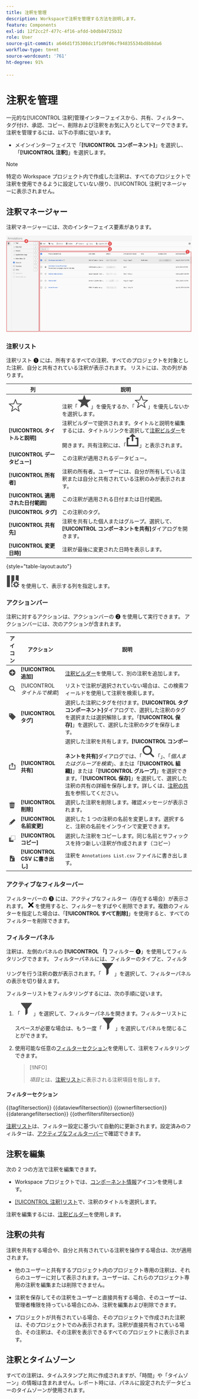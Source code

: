 ```yaml
---
title: 注釈を管理
description: Workspaceで注釈を管理する方法を説明します。
feature: Components
exl-id: 12f2cc2f-477c-4f16-afdd-b0db84725b32
role: User
source-git-commit: a646d1f35308dc1f1d9f06cf94835534bd8b8da6
workflow-type: tm+mt
source-wordcount: '761'
ht-degree: 91%

---
```


# 注釈を管理

一元的な[!UICONTROL 注釈]管理インターフェイスから、共有、フィルター、タグ付け、承認、コピー、削除および注釈をお気に入りとしてマークできます。注釈を管理するには、以下の手順に従います。

* メインインターフェイスで「**[!UICONTROL コンポーネント]**」を選択し、「**[!UICONTROL 注釈]**」を選択します。


>[!NOTE]
>
>特定の Workspace プロジェクト内で作成した注釈は、すべてのプロジェクトで注釈を使用できるように設定していない限り、[!UICONTROL 注釈]マネージャーに表示されません。
>

## 注釈マネージャー

注釈マネージャーには、次のインターフェイス要素があります。

![注釈インターフェイス](assets/annotations-manager.png)

### 注釈リスト

注釈リスト ➊ には、所有するすべての注釈、すべてのプロジェクトを対象とした注釈、自分と共有されている注釈が表示されます。 リストには、次の列があります。

| 列 | 説明 |
| --- | --- | 
| ![StarOutline](/help/assets/icons/StarOutline.svg) | 注釈「![星](/help/assets/icons/Star.svg)」を優先するか、「![StarOutline](/help/assets/icons/StarOutline.svg)」を優先しないかを選択します。 |
| **[!UICONTROL タイトルと説明]** | 注釈ビルダーで提供されます。タイトルと説明を編集するには、タイトルリンクを選択して[注釈ビルダー](/help/components/annotations/create-annotations.md#annotation-builder)を開きます。共有注釈には、「![共有](/help/assets/icons/ShareAlt.svg)」と表示されます。 |
| **[!UICONTROL データビュー]** | この注釈が適用されるデータビュー。 |
| **[!UICONTROL 所有者]** | 注釈の所有者。ユーザーには、自分が所有している注釈または自分と共有されている注釈のみが表示されます。 |
| **[!UICONTROL 適用された日付範囲]** | この注釈が適用される日付または日付範囲。 |
| **[!UICONTROL タグ]** | この注釈のタグ。 |
| **[!UICONTROL 共有先]** | 注釈を共有した個人またはグループ。選択して、**[!UICONTROL コンポーネントを共有]**&#x200B;ダイアログを開きます。 |
| **[!UICONTROL 変更日時]** | 注釈が最後に変更された日時を表示します。 |

{style="table-layout:auto"}

![ColumnSetting](/help/assets/icons/ColumnSetting.svg) を使用して、表示する列を指定します。

### アクションバー

注釈に対するアクションは、アクションバーの ➋ を使用して実行できます。 アクションバーには、次のアクションが含まれます。

| アイコン | アクション | 説明 |
|:--:|---|---|
| ![AddCircle](/help/assets/icons/AddCircle.svg) | **[!UICONTROL 追加]** | [注釈ビルダー](create-annotations.md#annotation-builder)を使用して、別の注釈を追加します。 |
| ![検索](/help/assets/icons/Search.svg) | [!UICONTROL *タイトルで検索*] | リストで注釈が選択されていない場合は、この検索フィールドを使用して注釈を検索します。 |
| ![ラベル](/help/assets/icons/Label.svg) | **[!UICONTROL タグ]** | 選択した注釈にタグを付けます。**[!UICONTROL タグコンポーネント]**&#x200B;ダイアログで、選択した注釈のタグを選択または選択解除します。「**[!UICONTROL 保存]**」を選択して、選択した注釈のタグを保存します。 |
| ![共有](/help/assets/icons/ShareAlt.svg) | **[!UICONTROL 共有]** | 選択した注釈を共有します。**[!UICONTROL コンポーネントを共有]**&#x200B;ダイアログでは、「![検索](/help/assets/icons/Search.svg)「」、「*個人またはグループを検索*」、または「**[!UICONTROL 組織]**」または「**[!UICONTROL グループ]**」を選択できます。「**[!UICONTROL 保存]**」を選択して、選択した注釈の共有の詳細を保存します。詳しくは、[注釈の共有](#share-annotations)を参照してください。 |
| ![削除](/help/assets/icons/Delete.svg) | **[!UICONTROL 削除]** | 選択した注釈を削除します。確認メッセージが表示されます。 |
| ![編集](/help/assets/icons/Edit.svg) | **[!UICONTROL 名前変更]** | 選択した 1 つの注釈の名前を変更します。選択すると、注釈の名前をインラインで変更できます。 |
| ![コピー](/help/assets/icons/Copy.svg) | **[!UICONTROL コピー]** | 選択した注釈をコピーします。同じ名前とサフィックスを持つ新しい注釈が作成されます（コピー） |
| ![FileCSV](/help/assets/icons/FileCSV.svg) | **[!UICONTROL CSV に書き出し]** | 注釈を `Annotations List.csv` ファイルに書き出します。 |

### アクティブなフィルターバー

フィルターバーの ➌ には、アクティブなフィルター（存在する場合）が表示されます。 ![CrossSize75](/help/assets/icons/CrossSize75.svg) を使用すると、フィルターをすばやく削除できます。複数のフィルターを指定した場合は、「**[!UICONTROL すべて削除]**」を使用すると、すべてのフィルターを削除できます。

### フィルターパネル

注釈は、左側のパネルの **[!UICONTROL 「]** フィルター ➍」を使用してフィルタリングできます。 フィルターパネルには、フィルターのタイプと、フィルタリングを行う注釈の数が表示されます。「![フィルター](/help/assets/icons/Filter.svg)」を選択して、フィルターパネルの表示を切り替えます。

フィルターリストをフィルタリングするには、次の手順に従います。

1. 「![フィルター](/help/assets/icons/Filter.svg)」を選択して、フィルターパネルを開きます。フィルターリストにスペースが必要な場合は、もう一度「![フィルター](/help/assets/icons/Filter.svg)」を選択してパネルを閉じることができます。
1. 使用可能な任意の[フィルターセクション](#filter-sections)を使用して、注釈をフィルタリングできます。

   >[!INFO]
   >
   >*項目*&#x200B;とは、[注釈リスト](manage-annotations.md#annotations-list)に表示される注釈項目を指します。
   > 

#### フィルターセクション

{{tagfiltersection}}
{{dataviewfiltersection}}
{{ownerfiltersection}}
{{daterangefiltersection}}
{{otherfiltersfiltersection}}


[注釈リスト](manage-annotations.md#annotations-list)は、フィルター設定に基づいて自動的に更新されます。設定済みのフィルターは、[アクティブなフィルターバー](manage-annotations.md#active-filter-bar)で確認できます。


## 注釈を編集

次の 2 つの方法で注釈を編集できます。

* Workspace プロジェクトでは、[コンポーネント情報](/help/components/use-components-in-workspace.md#component-info)アイコンを使用します。

* [[!UICONTROL 注釈]リスト](#annotations-list)で、注釈のタイトルを選択します。

注釈を編集するには、[注釈ビルダー](/help/components/annotations/create-annotations.md#annotation-builder)を使用します。

## 注釈の共有

注釈を共有する場合や、自分と共有されている注釈を操作する場合は、次が適用されます。

* 他のユーザーと共有するプロジェクト内のプロジェクト専用の注釈は、それらのユーザーに対して表示されます。ユーザーは、これらのプロジェクト専用の注釈を編集または削除できません。
* 注釈を保存してその注釈をユーザーと直接共有する場合、そのユーザーは、管理者権限を持っている場合にのみ、注釈を編集および削除できます。

* プロジェクトが共有されている場合、そのプロジェクトで作成された注釈は、そのプロジェクトでのみ表示されます。注釈が直接共有されている場合、その注釈は、その注釈を表示できるすべてのプロジェクトに表示されます。

## 注釈とタイムゾーン

すべての注釈は、タイムスタンプと共に作成されますが、「時間」や「タイムゾーン」の情報は含まれません。レポート時には、パネルに設定されたデータビューのタイムゾーンが使用されます。
